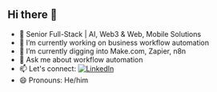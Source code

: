 ## Hi there 👋

- 🎯 Senior Full-Stack | AI, Web3 & Web, Mobile Solutions
- 🔭 I’m currently working on business workflow automation
- 🌱 I’m currently digging into Make.com, Zapier, n8n
- 💬 Ask me about workflow automation
- 📫 Let's connect: [![LinkedIn](https://img.shields.io/badge/-LinkedIn-blue?style=flat&logo=linkedin&logoColor=white)](https://www.linkedin.com/in/daniel-kowalski-125727364/)
- 😄 Pronouns: He/him
<!--
**danielautoflow/danielautoflow** is a ✨ _special_ ✨ repository because its `README.md` (this file) appears on your GitHub profile.

Here are some ideas to get you started:

- 🔭 I’m currently working on ...
- 🌱 I’m currently learning ...
- 👯 I’m looking to collaborate on ...
- 🤔 I’m looking for help with ...
- 💬 Ask me about ...
- 📫 How to reach me: ...
- 😄 Pronouns: ...
- ⚡ Fun fact: ...
-->
